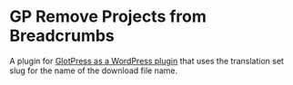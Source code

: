 # GP Remove Projects from Breadcrumbs
A plugin for [GlotPress as a WordPress plugin](https://github.com/GlotPress/GlotPress-WP) that uses the translation set slug for the name of the download file name.

